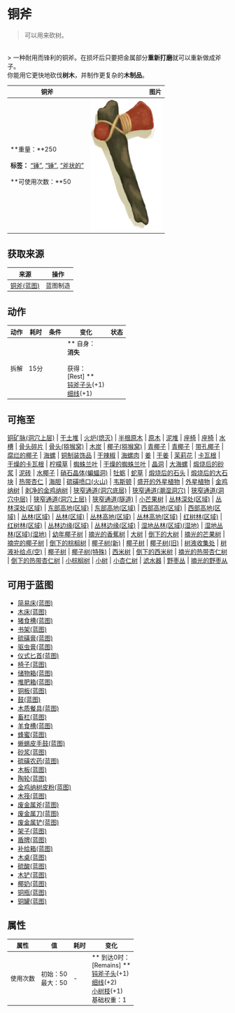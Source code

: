 # 铜斧  
> 可以用来砍树。  
<br>  
> 一种耐用而锋利的铜斧。在损坏后只要把金属部分<b>重新打磨</b>就可以重新做成斧子。<br>你能用它更快地砍伐<b>树木</b>，并制作更复杂的<b>木制品</b>。  
  
  铜斧  |   图片   
 ----  |  ----:   
 **重量：**250<br><br>**标签：**	[“锤”](tag_Hammer.md), [“锤”](tag_Axe.md), [“斧状的”](tag_AxeAdv.md)<br><br>**可使用次数：**50  |  <img decoding="async" src="Sprite/CopperAxe.png" href="a.md" style="max-width:300px;max-height:300px;">   
  
## 获取来源  
来源  |  操作  
----  |  ----  
[铜斧(蓝图)](Bp_CopperAxe.md)  |  蓝图制造  
## 动作  
动作  |  耗时  |  条件  |  变化  |  状态  
----  |  ----  |  ----  |  ----  |  ----  
拆解<br>  |  15分  |    |  ** 自身：**<br>消失<br><br>** 获得： **<br>** [Rest] **<br>  [钝斧子头](AxeHeadBlunt.md)(+1)<br>  [细线](CordFiber.md)(+1)<br>  |    
## 可拖至  
[铜矿脉(洞穴上层)](CopperVein.md) | [干土堆](DirtPile.md) | [火炉(熄灭)](StoveExtinguished.md) | [半根原木](HalfLog.md) | [原木](Log.md) | [泥堆](MudPile.md) | [座椅](Seat.md) | [座椅](SeatPlaced.md) | [水槽](WateringTrough.md) | [骨头碎片](BoneSplinters.md) | [骨头(猕猴窝)](Bones.md) | [木炭](Charcoal.md) | [椰子(猕猴窝)](Coconut.md) | [青椰子](CoconutHusked.md) | [青椰子](CoconutHusked.md) | [带孔椰子](CoconutPerforated.md) | [腐烂的椰子](CoconutRotten.md) | [海螺](Conch.md) | [铜制装饰品](CopperDecoration_Mold.md) | [干辣椒](ChiliesDried.md) | [海螺肉](ConchMeat.md) | [姜](Ginger.md) | [干姜](GingerDried.md) | [茉莉花](JasmineFlowers.md) | [卡瓦根](KavaRoot.md) | [干燥的卡瓦根](KavaRootDried.md) | [柠檬草](LemongrassStalks.md) | [蜘蛛兰叶](SpiderLilyLeaves.md) | [干燥的蜘蛛兰叶](SpiderLilyLeavesDried.md) | [晶洞](Geode.md) | [大海螺](GiantConch.md) | [煅烧后的砂浆](MortarBurnt.md) | [泥砖](MudBrick.md) | [水椰子](NipaFruit.md) | [硝石晶体(蝙蝠洞)](NiterCrystals.md) | [牡蛎](Oyster.md) | [蛇草](SnakeGrass.md) | [煅烧后的石头](StoneBurnt.md) | [煅烧后的大石块](StoneHeavyBurnt.md) | [热带杏仁](TropicalAlmonds.md) | [海胆](Urchin.md) | [硫磺喷口(火山)](VentBrimstone.md) | [韦斯顿](Weston.md) | [盛开的外星植物](AlienGrowth.md) | [外星植物](AlienGrowthCleared.md) | [金鸡纳树](CinchonaTree.md) | [剥净的金鸡纳树](CinchonaTreeCleared.md) | [狭窄通道(洞穴底层)](CrystalChamberEntranceClosed.md) | [狭窄通道(潮湿洞穴)](DarkCaveCaveEntranceClosed.md) | [狭窄通道(洞穴中层)](DarkChamberCaveEntranceClosed.md) | [狭窄通道(洞穴上层)](FloodedChamberEntranceClosed.md) | [狭窄通道(隧道)](HighChamberEntranceClosed.md) | [小芒果树](MangoTreeYoung.md) | [丛林深处(区域)](DeepJungle.md) | [丛林深处(区域)](DeepJungle.md) | [东部高地(区域)](HighlandsEastern.md) | [东部高地(区域)](HighlandsEastern.md) | [西部高地(区域)](HighlandsWestern.md) | [西部高地(区域)](HighlandsWestern.md) | [丛林(区域)](Jungle.md) | [丛林(区域)](Jungle.md) | [丛林高地(区域)](JungleHighlands.md) | [丛林高地(区域)](JungleHighlands.md) | [红树林(区域)](Mangroves.md) | [红树林(区域)](Mangroves.md) | [丛林边缘(区域)](Outskirts.md) | [丛林边缘(区域)](Outskirts.md) | [湿地丛林(区域)(湿地)](Wetlands.md) | [湿地丛林(区域)(湿地)](Wetlands.md) | [幼年椰子树](PalmTreeYoung.md) | [摘光的香蕉树](BananaTreeCleared.md) | [大树](LargeTree.md) | [倒下的大树](LargeTreeFelled.md) | [摘光的芒果树](MangoTreeCleared.md) | [摘完的椰子树](PalmTreeCleared.md) | [倒下的棕榈树](PalmTreeFelled.md) | [椰子树(新)](PalmTreeNew.md) | [椰子树](PalmTreeNewMultiEventOld.md) | [椰子树(旧)](PalmTreeOld.md) | [树液收集处](PalmTreeSapStation.md) | [树液补给点(空)](PalmTreeSapStationEmpty.md) | [椰子树](PalmTree_IH.md) | [椰子树(特殊)](PalmTree_Unique.md) | [西米树](SagoPalm.md) | [倒下的西米树](SagoPalmFelled.md) | [摘光的热带杏仁树](TropicalAlmondTreeCleared.md) | [倒下的热带杏仁树](TropicalAlmondTreeFelled.md) | [小棕榈树](SmallPalm.md) | [小树](SmallTree.md) | [小杏仁树](TropicalAlmondTreeYoung.md) | [滤水器](WaterFilter.md) | [野枣丛](WildJujube.md) | [摘光的野枣从](WildJujubeCleared.md)  
## 可用于蓝图  
- [简易床(蓝图)](Bp_BedRustic.md)  
- [木床(蓝图)](Bp_BedWooden.md)  
- [猪食槽(蓝图)](Bp_BoarFeeder.md)  
- [书架(蓝图)](Bp_Bookshelf.md)  
- [硫磺膏(蓝图)](Bp_BrimstoneGel.md)  
- [驱虫膏(蓝图)](Bp_BugRepellent.md)  
- [仪式匕首(蓝图)](Bp_CeremonialDagger.md)  
- [椅子(蓝图)](Bp_Chair.md)  
- [储物箱(蓝图)](Bp_Chest.md)  
- [堆肥箱(蓝图)](Bp_CompostBin.md)  
- [铜板(蓝图)](Bp_CopperSheet.md)  
- [鼓(蓝图)](Bp_Drum.md)  
- [木质餐具(蓝图)](Bp_EatingUtensilsWooden.md)  
- [畜栏(蓝图)](Bp_Enclosure.md)  
- [羊食槽(蓝图)](Bp_GoatFeeder.md)  
- [蜂蜜(蓝图)](Bp_Honey.md)  
- [蜥蜴皮手鼓(蓝图)](Bp_LizardDrum.md)  
- [砂浆(蓝图)](Bp_Mortar.md)  
- [硫磺农药(蓝图)](Bp_PesticideBrimstone.md)  
- [木板(蓝图)](Bp_Planks.md)  
- [陶轮(蓝图)](Bp_PotteryWheel.md)  
- [金鸡纳树皮粉(蓝图)](Bp_Quinine.md)  
- [木筏(蓝图)](Bp_Raft.md)  
- [废金属斧(蓝图)](Bp_ScrapAxe.md)  
- [废金属刀(蓝图)](Bp_ScrapKnife.md)  
- [废金属铲(蓝图)](Bp_ScrapShovel.md)  
- [架子(蓝图)](Bp_Shelf.md)  
- [盾牌(蓝图)](Bp_Shield.md)  
- [补给箱(蓝图)](Bp_SupplyChest.md)  
- [木桌(蓝图)](Bp_Table.md)  
- [硫酸(蓝图)](Bp_Vitriol.md)  
- [木铲(蓝图)](Bp_WoodenShovel.md)  
- [椰奶(蓝图)](Bp_CoconutMilk.md)  
- [铜瓶(蓝图)](Bp_CopperBottle.md)  
- [铜罐(蓝图)](Bp_CopperJar.md)  
  
  
## 属性   
属性  |  值  |  耗时  |  变化  
----  |  ----  |  ----  |  ----  
使用次数  |  初始：50<br>最大：50  |  -  |  ** 到达0时： **<br>** [Remains] **<br>  [钝斧子头](AxeHeadBlunt.md)(+1)<br>  [细线](CordFiber.md)(+2)<br>  [小树枝](Sticks.md)(+1)<br>基础权重：1  


<script>document.title="铜斧 - 卡牌生存百科 Card Survival Wiki";</script>